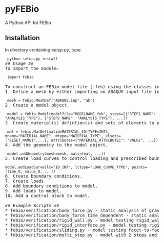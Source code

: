 # pyFEBio #
A Python API for FEBio
## Installation ##
In directory containing *setup.py*, type:
<pre><code> python setup.py install </code>
## Usage ##
To import the module:
<pre><code> import febio </code>

To construct an FEBio model file (.feb) using the classes in this module do the following:
1. Define a mesh by either importing an ABAQUS input file (only support for now) or by manually adding element, node, and set definitions.
<pre><code> mesh = febio.MeshDef("ABAQUS.inp", "ab") </code>
2. Create a model object.
<pre><code> model = febio.Model(modelfile="MODELNAME.feb", steps=[{"STEP1_NAME": "ANALYSIS_TYPE"}, {"STEP2_NAME": "ANALYSIS_TYPE"}, ...])</code>
3. Create material(s) defintion(s) and sets of elements to assign to.
<pre><code> mat = febio.MatDef(matid=MATERIAL_ID(TYPE=INT), mname="MATERIAL_NAME", mtype="MATERIAL_TYPE", elsets=["ELSET_NAME1",...], attributes={"MATERIAL_ATTRIBUTE1": "VALUE", ...})</code>
4. Add the geometry to the model object.
<pre><code> model.addGeometry(mesh=mesh, mats=[mat, ...])</code>
5. Create load curves to control loading and prescribed boundary conditions.
<pre><code>model.addLoadCurve(lc="ID_INT", lctype="LOAD_CURVE_TYPE", points=[time_0, value_0, ...])</code>
6. Create boundary conditions.
7. Create loads
8. Add boundary conditions to model.
9. Add loads to model.
10. Add a control block to model.

## Example Scripts ##
* febio/verification/body_force.py - static analysis of gravity body force
* febio/verification/body_force_time_dependent - static analysis of body force (gravity) decreasing with simulation time
* febio/verification/rigid_wall.py - model testing rigid_wall interface definition and using this to deform the block
* febio/verification/rigid_interface.py - model testing rigid interface contact definition and using this to deform the block; also tests adding an element to mesh manually
* febio/verification/sliding.py - model testing facet-to-facet sliding contact and manual element addition
* febio/verification/multi_step.py - model with 2 steps and prescribed nodal displacements (second step is relative)
